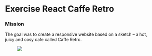 # Exercise React Caffe Retro

### Mission

The goal was to create a responsive website based on a sketch – a hot, juicy and cosy cafe called Caffe Retro.

<figure><img src="assets/screenshot.png"></figure>

